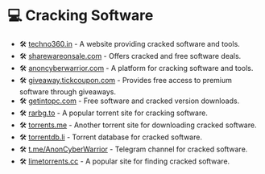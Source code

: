 
# 💻 Cracking Software

- 🛠️ [techno360.in](https://www.techno360.in) - A website providing cracked software and tools.
- 🛠️ [sharewareonsale.com](https://sharewareonsale.com) - Offers cracked and free software deals.
- 🛠️ [anoncyberwarrior.com](https://www.anoncyberwarrior.com) - A platform for cracking software and tools.
- 🛠️ [giveaway.tickcoupon.com](https://giveaway.tickcoupon.com) - Provides free access to premium software through giveaways.
- 🛠️ [getintopc.com](https://getintopc.com) - Free software and cracked version downloads.
- 🛠️ [rarbg.to](https://rarbg.to) - A popular torrent site for cracking software.
- 🛠️ [torrents.me](https://torrents.me) - Another torrent site for downloading cracked software.
- 🛠️ [torrentdb.li](http://torrentdb.li) - Torrent database for cracked software.
- 🛠️ [t.me/AnonCyberWarrior](https://t.me/AnonCyberWarrior) - Telegram channel for cracked software.
- 🛠️ [limetorrents.cc](https://www.limetorrents.cc) - A popular site for finding cracked software.
